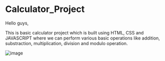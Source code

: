 # Calculator_Project


Hello guys,



This is basic calculator project which is built using HTML, CSS and JAVASCRIPT where we can perform various basic operations like addition, substraction, multiplication, division and modulo operation.


![image ](https://user-images.githubusercontent.com/104819590/178153422-056a68d9-465e-4536-b4ae-a876352509ab.png)
